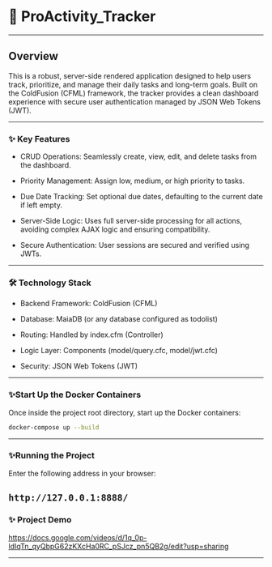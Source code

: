 # 🚀 ProActivity_Tracker
---
## Overview

This is a robust, server-side rendered application designed to help users track, prioritize, and manage their daily tasks and long-term goals. Built on the ColdFusion (CFML) framework, the tracker provides a clean dashboard experience with secure user authentication managed by JSON Web Tokens (JWT).

---
### ✨ Key Features

- CRUD Operations: Seamlessly create, view, edit, and delete tasks from the dashboard.

- Priority Management: Assign low, medium, or high priority to tasks.

- Due Date Tracking: Set optional due dates, defaulting to the current date if left empty.

- Server-Side Logic: Uses full server-side processing for all actions, avoiding complex AJAX logic and ensuring compatibility.

- Secure Authentication: User sessions are secured and verified using JWTs.
---

### 🛠 Technology Stack

- Backend Framework: ColdFusion (CFML)

- Database: MaiaDB (or any database configured as todolist)

- Routing: Handled by index.cfm (Controller)

- Logic Layer: Components (model/query.cfc, model/jwt.cfc)

- Security: JSON Web Tokens (JWT)
---
### ✨Start Up the Docker Containers

Once inside the project root directory, start up the Docker containers:

```bash
docker-compose up --build
```
---

### ✨Running the Project

Enter the following address in your browser:

``http://127.0.0.1:8888/``
---
### ✨ Project Demo

https://docs.google.com/videos/d/1q_0p-ldIqTn_qyQbpG62zKXcHa0RC_pSJcz_pn5QB2g/edit?usp=sharing

---
